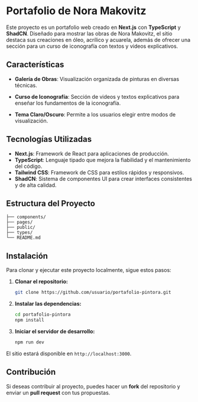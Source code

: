# Portafolio de Nora Makovitz

Este proyecto es un portafolio web creado en **Next.js** con **TypeScript** y **ShadCN**. Diseñado para mostrar las obras de Nora Makovitz, el sitio destaca sus creaciones en óleo, acrílico y acuarela, además de ofrecer una sección para un curso de iconografía con textos y videos explicativos.

## Características

- **Galería de Obras**: Visualización organizada de pinturas en diversas técnicas.

- **Curso de Iconografía**: Sección de videos y textos explicativos para enseñar los fundamentos de la iconografía.

- **Tema Claro/Oscuro**: Permite a los usuarios elegir entre modos de visualización.

## Tecnologías Utilizadas

- **Next.js**: Framework de React para aplicaciones de producción.
- **TypeScript**: Lenguaje tipado que mejora la fiabilidad y el mantenimiento del código.
- **Tailwind CSS**: Framework de CSS para estilos rápidos y responsivos.
- **ShadCN**: Sistema de componentes UI para crear interfaces consistentes y de alta calidad.

## Estructura del Proyecto

```
├── components/
├── pages/
├── public/
├── types/
└── README.md
```

## Instalación

Para clonar y ejecutar este proyecto localmente, sigue estos pasos:

1. **Clonar el repositorio:**

   ```bash
   git clone https://github.com/usuario/portafolio-pintora.git
   ```

2. **Instalar las dependencias:**

   ```bash
   cd portafolio-pintora
   npm install
   ```

3. **Iniciar el servidor de desarrollo:**

   ```bash
   npm run dev
   ```

El sitio estará disponible en `http://localhost:3000`.

## Contribución

Si deseas contribuir al proyecto, puedes hacer un **fork** del repositorio y enviar un **pull request** con tus propuestas.
